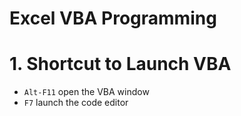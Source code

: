 # **Excel VBA Programming**
# 1. Shortcut to Launch VBA
- `Alt-F11` open the VBA window
- `F7` launch the code editor
